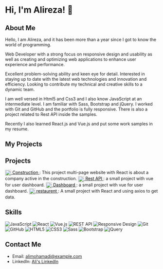 # Hi, I'm Alireza! 👋

## About Me
Hello, I am Alireza, and it has been more than a year since I got to know the world of programming.

Web Developer with a strong focus on responsive design and usability as well as creating and optimizing web applications to enhance user experience and performance.

Excellent problem-solving ability and keen eye for detail. Interested in staying up to date with the latest web technologies and innovation and efficiency. Looking to contribute my technical and creative skills to a dynamic team.

I am well versed in Html5 and Css3 and I also know JavaScript at an intermediate level. I am familiar with Sass, Bootstrap and jQuery. I worked with Git and GitHub and the portfolio is fully responsive. There is also a project related to Rest API inside the samples.

Recently I also learned React.js and Vue.js and put some work samples in my resume.

## My Projects
## Projects

<a href="https://constructionreact2023.netlify.app/">
    <img src="https://constructionreact2023.netlify.app/Favicon.ico" alt="Favicon" width="20" height="20" style="vertical-align: middle;">
    <span style="color: black; text-decoration: none;">Construction</span>
</a>: This project multi-page website with React is about a company active in the construction.

<a href="https://cryptoreact2023.netlify.app/">
    <img src="https://cryptoreact2023.netlify.app/Favicon.ico" alt="Favicon" width="20" height="20" style="vertical-align: middle;">
    <span style="color: black; text-decoration: none;">Rest API</span>
</a>: a small project with vue for user dashboard.

<a href="https://taskapp2024.netlify.app/">
    <img src="https://taskapp2024.netlify.app/Favicon.ico" alt="Favicon" width="20" height="20" style="vertical-align: middle;">
    <span style="color: black; text-decoration: none;">Dashboard</span>
</a>: a small project with vue for user dashboard.

<a href="https://restaurentjs2023.netlify.app/">
    <img src="https://restaurentjs2023.netlify.app/Images/Favicon.ico" alt="Favicon" width="20" height="20" style="vertical-align: middle;">
    <span style="color: black; text-decoration: none;">restaurent</span>
</a>: A small project with React and using axios to get data.
  
## Skills
![JavaScript](https://img.shields.io/badge/-JavaScript-F0DB4F?style=for-the-badge&logo=javascript&logoColor=black)
![React](https://img.shields.io/badge/-React-61DAFB?style=for-the-badge&logo=react&logoColor=black)
![Vue.js](https://img.shields.io/badge/-Vue.js-4FC08D?style=for-the-badge&logo=vue.js&logoColor=white)
![REST API](https://img.shields.io/badge/-REST&#32;API-gray?style=for-the-badge&logo=api&logoColor=black)
![Responsive Design](https://img.shields.io/badge/-Responsive&#32;Design-0DB7ED?style=for-the-badge&logo=responsive&logoColor=white)
![Git](https://img.shields.io/badge/-Git-F05033?style=for-the-badge&logo=git&logoColor=white)
![GitHub](https://img.shields.io/badge/-GitHub-181717?style=for-the-badge&logo=github&logoColor=white)
![HTML5](https://img.shields.io/badge/-HTML5-E34F26?style=for-the-badge&logo=html5&logoColor=white)
![CSS3](https://img.shields.io/badge/-CSS3-1572B6?style=for-the-badge&logo=css3&logoColor=white)
![Sass](https://img.shields.io/badge/-Sass-CC6699?style=for-the-badge&logo=sass&logoColor=white)
![Bootstrap](https://img.shields.io/badge/-Bootstrap-7952B3?style=for-the-badge&logo=bootstrap&logoColor=white)
![jQuery](https://img.shields.io/badge/-jQuery-0769AD?style=for-the-badge&logo=jquery&logoColor=white)

## Contact Me
- Email: alimohamadi@example.com
- LinkedIn: [Ali's LinkedIn](https://www.linkedin.com/in/alimohamadi)
